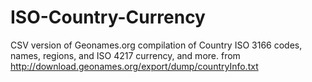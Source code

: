 # ISO-Country-Currency
CSV version of Geonames.org compilation of Country ISO 3166 codes, names, regions, and ISO 4217 currency, and more.
from http://download.geonames.org/export/dump/countryInfo.txt
